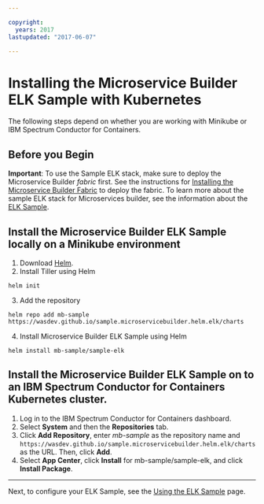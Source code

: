 ```yaml
---

copyright:
  years: 2017
lastupdated: "2017-06-07"

---
```


# Installing the Microservice Builder ELK Sample with Kubernetes

The following steps depend on whether you are working with Minikube or IBM Spectrum Conductor for Containers.

## Before you Begin
__Important__: To use the Sample ELK stack, make sure to deploy the Microservice Builder _fabric_ first. See the instructions for [Installing the Microservice Builder Fabric](https://microservicebuilder.ng.bluemix.net/docs/installing_fabric_task.html) to deploy the fabric. To learn more about the sample ELK stack for Microservices builder, see the information about the [ELK Sample](sample_elk_concept.md).

## Install the Microservice Builder ELK Sample locally on a Minikube environment

1. Download [Helm](https://github.com/kubernetes/helm).
2. Install Tiller using Helm
  ```
  helm init
  ```
3. Add the repository
  ```
  helm repo add mb-sample https://wasdev.github.io/sample.microservicebuilder.helm.elk/charts
  ```
4. Install Microservice Builder ELK Sample using Helm
  ```
  helm install mb-sample/sample-elk
  ```

## Install the Microservice Builder ELK Sample on to an IBM Spectrum Conductor for Containers Kubernetes cluster.

1. Log in to the IBM Spectrum Conductor for Containers dashboard.
2. Select **System** and then the **Repositories** tab.
3. Click **Add Repository**, enter _mb-sample_ as the repository name and  `https://wasdev.github.io/sample.microservicebuilder.helm.elk/charts` as the URL. Then, click **Add**.
4. Select **App Center**, click **Install** for mb-sample/sample-elk, and click **Install Package**.

---
Next, to configure your ELK Sample, see the [Using the ELK Sample](sample_elk_task.md) page.
